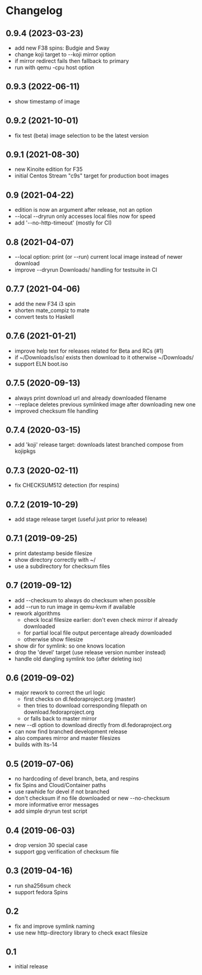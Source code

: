 # Changelog

## 0.9.4 (2023-03-23)
- add new F38 spins: Budgie and Sway
- change koji target to --koji mirror option
- if mirror redirect fails then fallback to primary
- run with qemu -cpu host option

## 0.9.3 (2022-06-11)
- show timestamp of image

## 0.9.2 (2021-10-01)
- fix test (beta) image selection to be the latest version

## 0.9.1 (2021-08-30)
- new Kinoite edition for F35
- initial Centos Stream "c9s" target for production boot images

## 0.9 (2021-04-22)
- edition is now an argument after release, not an option
- --local --dryrun only accesses local files now for speed
- add '--no-http-timeout' (mostly for CI)

## 0.8 (2021-04-07)
- --local option: print (or --run) current local image instead of newer download
- improve --dryrun Downloads/ handling for testsuite in CI

## 0.7.7 (2021-04-06)
- add the new F34 i3 spin
- shorten mate_compiz to mate
- convert tests to Haskell

## 0.7.6 (2021-01-21)
- improve help text for releases related for Beta and RCs (#1)
- if ~/Downloads/iso/ exists then download to it otherwise ~/Downloads/
- support ELN boot.iso

## 0.7.5 (2020-09-13)
- always print download url and already downloaded filename
- --replace deletes previous symlinked image after downloading new one
- improved checksum file handling

## 0.7.4 (2020-03-15)
- add 'koji' release target: downloads latest branched compose from kojipkgs

## 0.7.3 (2020-02-11)
- fix CHECKSUM512 detection (for respins)

## 0.7.2 (2019-10-29)
- add stage release target (useful just prior to release)

## 0.7.1 (2019-09-25)
- print datestamp beside filesize
- show directory correctly with ~/
- use a subdirectory for checksum files

## 0.7 (2019-09-12)
- add --checksum to always do checksum when possible
- add --run to run image in qemu-kvm if available
- rework algorithms
  - check local filesize earlier: don't even check mirror if already downloaded
  - for partial local file output percentage already downloaded
  - otherwise show filesize
- show dir for symlink: so one knows location
- drop the 'devel' target (use release version number instead)
- handle old dangling symlink too (after deleting iso)

## 0.6 (2019-09-02)
- major rework to correct the url logic
  - first checks on dl.fedoraproject.org (master)
  - then tries to download corresponding filepath on download.fedoraproject.org
  - or falls back to master mirror
- new --dl option to download directly from dl.fedoraproject.org
- can now find branched development release
- also compares mirror and master filesizes
- builds with lts-14

## 0.5 (2019-07-06)
- no hardcoding of devel branch, beta, and respins
- fix Spins and Cloud/Container paths
- use rawhide for devel if not branched
- don't checksum if no file downloaded or new --no-checksum
- more informative error messages
- add simple dryrun test script

## 0.4 (2019-06-03)
- drop version 30 special case
- support gpg verification of checksum file

## 0.3 (2019-04-16)
- run sha256sum check
- support fedora Spins

## 0.2
- fix and improve symlink naming
- use new http-directory library to check exact filesize

## 0.1
* initial release
